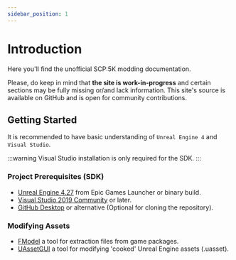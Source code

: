 ```yaml
---
sidebar_position: 1
---
```


# Introduction

Here you'll find the unofficial SCP:5K modding documentation. 

Please, do keep in mind that **the site is work-in-progress** and certain sections may be fully missing or/and lack information.
This site's source is available on GitHub and is open for community contributions.

## Getting Started

It is recommended to have basic understanding of `Unreal Engine 4` and `Visual Studio`.

:::warning
Visual Studio installation is only required for the SDK.
:::

### Project Prerequisites (SDK)

* [Unreal Engine 4.27](https://www.unrealengine.com/en-US/download) from Epic Games Launcher or binary build.
* [Visual Studio 2019 Community](https://visualstudio.microsoft.com/thank-you-downloading-visual-studio/?sku=Community&channel=Release&version=VS2022&source=VSLandingPage&cid=2030&passive=false) or later.
* [GitHub Desktop](https://github.com/apps/desktop) or alternative (Optional for cloning the repository).

### Modifying Assets

* [FModel](https://fmodel.app) a tool for extraction files from game packages.
* [UAssetGUI](https://github.com/atenfyr/UAssetGUI/releases) a tool for modifying 'cooked' Unreal Engine assets (.uasset).